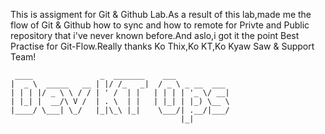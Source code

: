 This is assigment for Git & Github Lab.As a result of this lab,made me the flow of Git & Github how to sync and how to remote for Privte and Public repository that i've never known before.And aslo,i got it the point Best Practise for Git-Flow.Really thanks Ko Thix,Ko KT,Ko Kyaw Saw & Support Team!

```
 ____               _  _______    ___            
|  _ \  _____   __ | |/ /_   _|  / _ \ _ __  ___ 
| | | |/ _ \ \ / / | ' /  | |   | | | | '_ \/ __|
| |_| |  __/\ V /  | . \  | |   | |_| | |_) \__ \
|____/ \___| \_/   |_|\_\ |_|    \___/| .__/|___/
                                      |_|        
```

